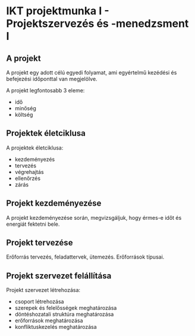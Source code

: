 # IKT projektmunka I - Projektszervezés és -menedzsment I

## A projekt

A projekt egy adott célú egyedi folyamat, ami egyértelmű kezédési és befejezési időponttal van megjelölve.

A projekt legfontosabb 3 eleme:

* idő
* minőség
* költség

## Projektek életciklusa

A projektek életciklusa:

* kezdeményezés
* tervezés
* végrehajtás
* ellenőrzés
* zárás

## Projekt kezdeményezése

A projekt kezdeményezése során, megvizsgáljuk, hogy érmes-e időt és energiát fektetni bele.

## Projekt tervezése

Erőforrás tervezés, feladattervek, ütemezés. Erőforrások típusai.

## Projekt szervezet felállítása

Projekt szervezet létrehozása:

* csoport létrehozása
* szerepek és felelősségek meghatározása
* döntéshozatali struktúra meghatározása
* erőforrások meghatározása
* konfliktuskezelés meghatározása
